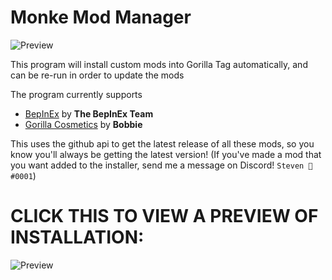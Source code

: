 # Monke Mod Manager
![Preview](https://i.imgur.com/6mEIBxm.png)

This program will install custom mods into Gorilla Tag automatically, and can be re-run in order to update the mods

The program currently supports

* [BepInEx](https://github.com/BepInEx/BepInEx) by **The BepInEx Team**
* [Gorilla Cosmetics](https://github.com/legoandmars/GorillaCosmetics) by **Bobbie**


This uses the github api to get the latest release of all these mods, so you know you'll always be getting the latest version!
(If you've made a mod that you want added to the installer, send me a message on Discord! `Steven 🎀#0001`)

# CLICK THIS TO VIEW A PREVIEW OF INSTALLATION:

![Preview](https://s1.ezgif.com/tmp/ezgif-1-6ce78f8318.gif)

